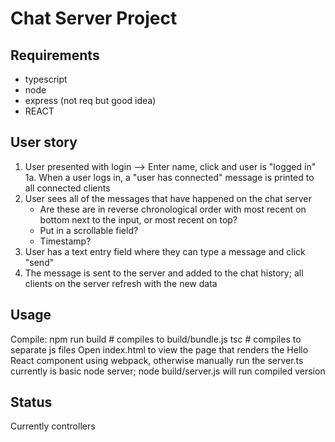 # Chat Server Project

## Requirements
* typescript
* node
* express (not req but good idea)
* REACT

## User story
1. User presented with login --> Enter name, click and user is "logged in"
	1a. When a user logs in, a "user has connected" message is printed to all connected clients
2. User sees all of the messages that have happened on the chat server
	- Are these are in reverse chronological order with most recent on bottom next to the input, or most recent on top?
	- Put in a scrollable field?
	- Timestamp?
3. User has a text entry field where they can type a message and click "send"
4. The message is sent to the server and added to the chat history; all clients on the server refresh with the new data


## Usage
Compile:
    npm run build  # compiles to build/bundle.js
	tsc  # compiles to separate js files
Open index.html to view the page that renders the Hello React component using webpack, otherwise manually run the server.ts currently is basic node server; node build/server.js will run compiled version

## Status
Currently controllers 